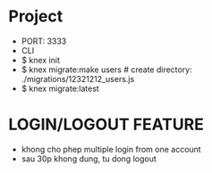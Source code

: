 # Project

-   PORT: 3333
-   CLI
-   \$ knex init
-   \$ knex migrate:make users # create directory: ./migrations/12321212_users.js
-   \$ knex migrate:latest

# LOGIN/LOGOUT FEATURE

-   khong cho phep multiple login from one account
-   sau 30p khong dung, tu dong logout
